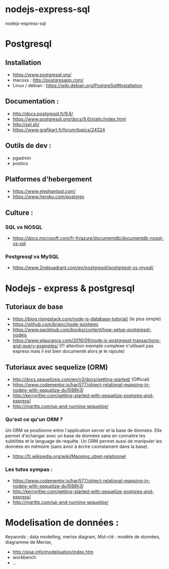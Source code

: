 # nodejs-express-sql
nodejs-express-sql

# Postgresql 

## Installation

* https://www.postgresql.org/
* macosx : http://postgresapp.com/
* Linux / debian : https://wiki.debian.org/PostgreSql#Installation


## Documentation : 

* http://docs.postgresql.fr/9.6/
* https://www.postgresql.org/docs/9.6/static/index.html
* http://sql.sh/
* https://www.grafikart.fr/forum/topics/24324

## Outils de dev :

* pgadmin
* postico

## Platformes d'hebergement

* https://www.elephantsql.com/
* https://www.heroku.com/postgres

## Culture : 

### SQL vs NOSQL

* https://docs.microsoft.com/fr-fr/azure/documentdb/documentdb-nosql-vs-sql

### Postgresql vs MySQL 

* https://www.2ndquadrant.com/en/postgresql/postgresql-vs-mysql/
  
# Nodejs - express & postgresql

## Tutoriaux de base

* https://blog.risingstack.com/node-js-database-tutorial/ (le plus simple)
* https://github.com/brianc/node-postgres
* https://www.packtpub.com/books/content/how-setup-postgresql-nodejs
* https://www.wlaurance.com/2016/09/node.js-postgresql-transactions-and-query-examples/ (!!! attention exemple complexe n'utilsant pas express mais il est bien documenté alors je le rajoute)

## Tutoriaux avec sequelize (ORM)

* http://docs.sequelizejs.com/en/v3/docs/getting-started/ (Official)
* https://www.codementor.io/hari577/object-relational-mapping-in-nodejs-with-sequelize-du1088h3l
* http://kerryritter.com/getting-started-with-sequelize-postgres-and-express/
* http://mgritts.com/up-and-running-sequelize/

### Qu'est ce qu'un ORM ?

Un ORM se positionne entre l'application server et la base de données. Elle permet d'echanger avec un base de données sans en connaitre les subtilités et le language de requête. Un ORM permet aussi de manipuler les données en mémoire (sans avoir à écrire cxonstament dans la base).
* https://fr.wikipedia.org/wiki/Mapping_objet-relationnel

### Les tutos sympas :

* https://www.codementor.io/hari577/object-relational-mapping-in-nodejs-with-sequelize-du1088h3l
* http://kerryritter.com/getting-started-with-sequelize-postgres-and-express/
* http://mgritts.com/up-and-running-sequelize/

# Modelisation de données :

Keywords : data modelling, merise diagram, 
Mot-clé : modèle de données, diagramme de Merise, 

* http://pise.info/modelisation/index.htm
* workbench
* ...





